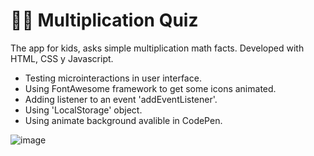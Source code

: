 # :woman_teacher: Multiplication Quiz 
The app for kids, asks simple multiplication math facts. Developed with HTML, CSS y Javascript.
- Testing microinteractions in user interface.
- Using FontAwesome framework to get some icons animated.
- Adding listener to an event 'addEventListener'.
- Using 'LocalStorage' object.
- Using animate background avalible in CodePen.

![image](https://user-images.githubusercontent.com/77648440/183279044-59ca193e-45b6-4f34-9175-7e786b9710d4.png)
